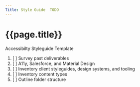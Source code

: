 ```yaml
---
Title: Style Guide  TODO
---
```


# {{page.title}}
Accessibilty Styleguide Template


1. [ ] Survey past deliverables
2. [ ] A11y, Salesforce, and Material Design
3. [ ] Inventory client styleguides, design systems, and tooling
4. [ ] Inventory content types
5. [ ] Outline  folder structure
